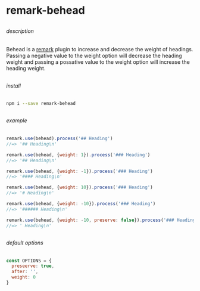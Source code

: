 # remark-behead

## 

###### description

Behead is a [remark](https://github.com/wooorm/remark) plugin to increase and decrease the weight of headings.  Passing a negative value to the weight option will decrease the heading weight and passing a possative value to the weight option will increase the heading weight.

## 

###### install

```bash
npm i --save remark-behead
```

## 

###### example

```js
remark.use(behead).process('## Heading')
//=> '## Heading\n'

remark.use(behead, {weight: 1}).process('### Heading')
//=> '## Heading\n'

remark.use(behead, {weight: -1}).process('### Heading')
//=> '#### Heading\n'

remark.use(behead, {weight: 10}).process('### Heading')
//=> '# Heading\n'

remark.use(behead, {weight: -10}).process('### Heading')
//=> '###### Heading\n'

remark.use(behead, {weight: -10, preserve: false}).process('### Heading')
//=> ' Heading\n'
```

## 

###### default options

```js
const OPTIONS = {
  preseerve: true,
  after: '',
  weight: 0
}
```
